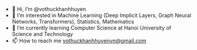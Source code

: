 - 👋 Hi, I’m @vothuckhanhhuyen
- 👀 I’m interested in Machine Learning (Deep Implicit Layers, Graph Neural Networks, Transformers), Statistics, Mathematics
- 🌱 I’m currently learning Computer Science at Hanoi University of Science and Technology
- 📫 How to reach me vothuckhanhhuyenvn@gmail.com

<!---
vothuckhanhhuyen/vothuckhanhhuyen is a ✨ special ✨ repository because its `README.md` (this file) appears on your GitHub profile.
You can click the Preview link to take a look at your changes.
--->
